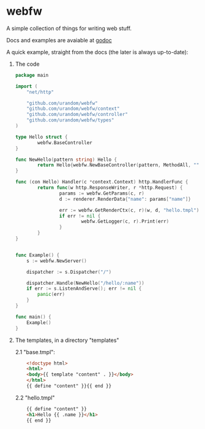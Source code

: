 webfw
=====

A simple collection of things for writing web stuff.

Docs and examples are avaiable at [godoc](http://godoc.org/github.com/urandom/webfw)

A quick example, straight from the docs (the later is always up-to-date):

1. The code
    ```go
    package main
    
    import (
    	"net/http"
    
    	"github.com/urandom/webfw"
    	"github.com/urandom/webfw/context"
    	"github.com/urandom/webfw/controller"
    	"github.com/urandom/webfw/types"
    )
    
    type Hello struct {
            webfw.BaseController
    }
    
    func NewHello(pattern string) Hello {
            return Hello{webfw.NewBaseController(pattern, MethodAll, "")}
    }
    
    func (con Hello) Handler(c *context.Context) http.HandlerFunc {
            return func(w http.ResponseWriter, r *http.Request) {
                    params := webfw.GetParams(c, r)
                    d := renderer.RenderData{"name": params["name"]}

                    err := webfw.GetRenderCtx(c, r)(w, d, "hello.tmpl")
                    if err != nil {
                            webfw.GetLogger(c, r).Print(err)
                    }
            }
    }

    
    func Example() {
    	s := webfw.NewServer()
    
    	dispatcher := s.Dispatcher("/")
    
    	dispatcher.Handle(NewHello("/hello/:name"))
    	if err := s.ListenAndServe(); err != nil {
    		panic(err)
    	}
    }
    
    func main() {
    	Example()
    }
    ```
2. The templates, in a directory "templates"

    2.1 "base.tmpl":
    ```html
        <!doctype html>
        <html>
        <body>{{ template "content" . }}</body>
        </html>
        {{ define "content" }}{{ end }}
    ```
    2.2 "hello.tmpl"
    ```html
        {{ define "content" }}
        <h1>Hello {{ .name }}</h1>
        {{ end }}
    ```
